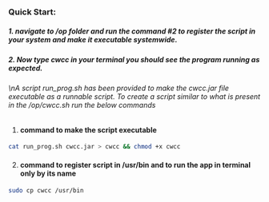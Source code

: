 ### Quick Start:
##### 1. navigate to /op folder and run the command #2 to register the script in your system and make it executable systemwide.
##### 2. Now type cwcc in your terminal you should see the program running as expected.

###### \nA script run_prog.sh has been provided to make the cwcc.jar file executable as a runnable script. To create a script similar to what is present in the /op/cwcc.sh run the below commands


1. #### command to make the script executable
```bash
cat run_prog.sh cwcc.jar > cwcc && chmod +x cwcc
```
2. #### command to register script in /usr/bin and to run the app in terminal only by its name
```bash
sudo cp cwcc /usr/bin
```